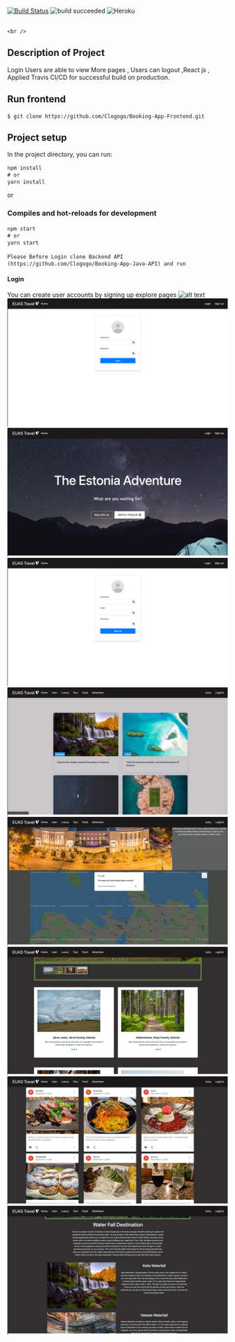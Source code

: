 [![Build Status](https://travis-ci.com/Clogogo/Booking-App-Frontend.svg?branch=main)](https://travis-ci.com/github/Clogogo/Booking-App-Frontend)
 ![build succeeded](https://img.shields.io/badge/build-succeeded-brightgreen.svg)
 ![Heroku](https://pyheroku-badge.herokuapp.com/?app=booking-app-frontend&style)
  
  
  
  
  
                                                                                      <br />
## Description of Project 
Login 
Users are able to view More pages 
, Users can logout
,React js
, Applied Travis CI/CD for successful build on production.


## Run frontend


    $ git clone https://github.com/Clogogo/Booking-App-Frontend.git
   

## Project setup

In the project directory, you can run:

```
npm install
# or
yarn install
```

or

### Compiles and hot-reloads for development

```
npm start
# or
yarn start

Please Before Login clone Backend API (https://github.com/Clogogo/Booking-App-Java-API) and run
```
#### Login
You can create user accounts by signing up 
explore pages
![alt text](https://github.com/Clogogo/Booking-App-Frontend/blob/Staging/public/images/Screenshot%202020-11-20%20at%2015.14.50.png?raw=true)
![alt text](https://github.com/Clogogo/Booking-App-Frontend/blob/Staging/public/images/Screenshot%202020-11-20%20at%2015.15.12.png?raw=true)
![alt text](https://github.com/Clogogo/Booking-App-Frontend/blob/Staging/public/images/Screenshot%202020-11-20%20at%2015.15.21.png?raw=true)
![alt text](https://github.com/Clogogo/Booking-App-Frontend/blob/Staging/public/images/Screenshot%202020-11-20%20at%2015.15.28.png?raw=true)
![alt text](https://github.com/Clogogo/Booking-App-Frontend/blob/Staging/public/images/Screenshot%202020-11-20%20at%2015.16.04.png?raw=true)
![alt text](https://github.com/Clogogo/Booking-App-Frontend/blob/Staging/public/images/Screenshot%202020-11-20%20at%2015.16.12.png?raw=true)
![alt text](https://github.com/Clogogo/Booking-App-Frontend/blob/Staging/public/images/Screenshot%202020-11-20%20at%2015.16.19.png?raw=true)
![alt text](https://github.com/Clogogo/Booking-App-Frontend/blob/Staging/public/images/Screenshot%202020-11-20%20at%2015.16.27.png?raw=true)
![alt text](https://github.com/Clogogo/Booking-App-Frontend/blob/Staging/public/images/Screenshot%202020-11-20%20at%2015.16.35.png?raw=true)

